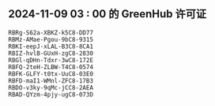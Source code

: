 ## 2024-11-09 03 : 00 的 GreenHub 许可证
```
RBRg-S62a-XBKZ-k5C8-DD77
RBMz-AMae-Pgou-9bC8-9315
RBKI-eepJ-xLAL-B3C8-8CA1
RBIZ-hvlB-GUxH-zgC8-2830
RBGl-qDHn-Tdxr-3wC8-172E
RBFQ-2teH-ZLBW-T4C8-0574
RBFK-GLFY-t0tx-UuC8-03E0
RBFD-maI1-WMnl-ZFC8-17B3
RBDO-v3ky-9qMc-jCC8-2AEA
RBAD-QYzm-4pjy-ugC8-073D
```
